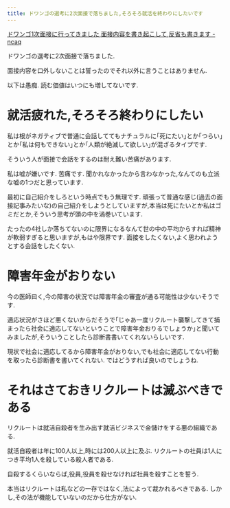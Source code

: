```yaml
---
title: ドワンゴの選考に2次面接で落ちました,そろそろ就活を終わりにしたいです
---
```


[ドワンゴ1次面接に行ってきました,面接内容を書き起こして,反省も書きます - ncaq](https://www.ncaq.net/2017/04/12/)

ドワンゴの選考に2次面接で落ちました.

面接内容を口外しないことは誓ったのでそれ以外に言うことはありません.

以下は愚痴.
読む価値はいつにも増してないです.

# 就活疲れた,そろそろ終わりにしたい

私は根がネガティブで普通に会話しててもナチュラルに｢死にたい｣とか｢つらい｣とか｢私は何もできない｣とか｢人類が絶滅して欲しい｣が混ざるタイプです.

そういう人が面接で会話をするのは耐え難い苦痛があります.

私は嘘が嫌いです.
苦痛です.
聞かれなかったから言わなかった,なんてのも立派な嘘の1つだと思っています.

最初に自己紹介をしろという時点でもう無理です.
頑張って普通な感じ(過去の面接記事みたいな)の自己紹介をしようとしていますが,本当は死にたいとか私はゴミだとか,そういう思考が頭の中を渦巻いています.

たったの4社しか落ちてないのに限界になるなんて世の中の平均からすれば精神が軟弱すぎると思いますが,もはや限界です.
面接をしたくない,よく思われようとする会話をしたくない.

# 障害年金がおりない

今の医師曰く,今の障害の状況では障害年金の審査が通る可能性は少ないそうです.

適応状況がさほど悪くないからだそうで｢じゃあ一度リクルート襲撃してきて捕まったら社会に適応してないということで障害年金おりるでしょうか｣と聞いてみましたが,そういうことしたら診断書書いてくれないらしいです.

現状で社会に適応してるから障害年金がおりない,でも社会に適応してない行動を取ったら診断書を書いてくれない.
ではどうすれば良いのでしょうね.

# それはさておきリクルートは滅ぶべきである

リクルートは就活自殺者を生み出す就活ビジネスで金儲けをする悪の組織である.

就活自殺者は年に100人以上,時には200人以上に及ぶ.
リクルートの社員は1人につき平均1人を殺している殺人者である.

自殺するくらいならば,役員,役員を殺せなければ社員を殺すことを誓う.

本当はリクルートは私などの一存ではなく,法によって裁かれるべきである.
しかし,その法が機能していないのだから仕方がない.
